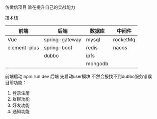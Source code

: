 仿微信项目 旨在提升自己的实战能力

技术栈

| 前端         | 后端                 | 数据库 | 中间件 |        
| ------------ | -------------------- | ------ | ------ |
| Vue          | spring-gateway       | mysql  | rocketMq|
| element-plus | spring-boot          | redis  | nacos |
|              | dubbo                | ipfs   |       |
|              |                      | mongodb|       |

前端启动 npm run dev
后端 先启动user模块 不然会报找不到dubbo服务错误   
目前功能： 
  1. 登录注册
  2. 群聊功能
  3. 好友功能
  4. 通知功能
